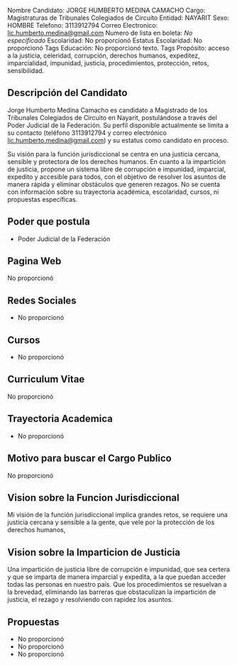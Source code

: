 Nombre Candidato: JORGE HUMBERTO MEDINA CAMACHO
Cargo: Magistraturas de Tribunales Colegiados de Circuito
Entidad: NAYARIT
Sexo: HOMBRE
Telefono: 3113912794
Correo Electronico: lic.humberto.medina@gmail.com
Numero de lista en boleta: *No especificado*
Escolaridad: No proporcionó
Estatus Escolaridad: No proporcionó
Tags Educación: No proporcionó texto.
Tags Propósito: acceso a la justicia, celeridad, corrupción, derechos humanos, expeditez, imparcialidad, impunidad, justicia, procedimientos, protección, retos, sensibilidad.


## Descripción del Candidato 

Jorge Humberto Medina Camacho es candidato a Magistrado de los Tribunales Colegiados de Circuito en Nayarit, postulándose a través del Poder Judicial de la Federación. Su perfil disponible actualmente se limita a su contacto (teléfono 3113912794 y correo electrónico lic.humberto.medina@gmail.com) y su estatus como candidato en proceso.

Su visión para la función jurisdiccional se centra en una justicia cercana, sensible y protectora de los derechos humanos. En cuanto a la impartición de justicia, propone un sistema libre de corrupción e impunidad, imparcial, expedito y accesible para todos, con el objetivo de resolver los asuntos de manera rápida y eliminar obstáculos que generen rezagos. No se cuenta con información sobre su trayectoria académica, escolaridad, cursos, ni propuestas específicas.


## Poder que postula

- Poder Judicial de la Federación


## Pagina Web

No proporcionó


## Redes Sociales

- No proporcionó


## Cursos

- No proporcionó


## Curriculum Vitae

No proporcionó


## Trayectoria Academica

- No proporcionó


## Motivo para buscar el Cargo Publico

No proporcionó


## Vision sobre la Funcion Jurisdiccional

Mi visión de la función jurisdiccional implica grandes retos, se requiere una justicia cercana y sensible a la gente, que vele por la protección de los derechos humanos,


## Vision sobre la Imparticion de Justicia

Una impartición de justicia libre de corrupción e impunidad, que sea certera y que se imparta de manera imparcial y expedita, a la que puedan acceder todas las personas en nuestro país. Que los procedimientos se resuelvan a la brevedad, eliminando las barreras que obstaculizan la impartición de justicia, el rezago y resolviendo con rapidez los asuntos.


## Propuestas

- No proporcionó
- No proporcionó
- No proporcionó

